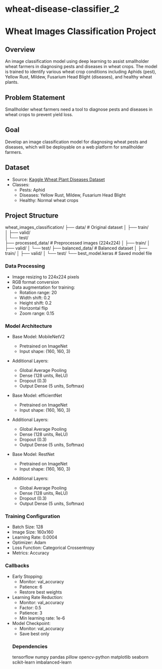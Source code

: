 # wheat-disease-classifier_2
# Wheat Images Classification Project

## Overview
An image classification model using deep learning to assist smallholder wheat farmers in diagnosing pests and diseases in wheat crops. The model is trained to identify various wheat crop conditions including Aphids (pest), Yellow Rust, Mildew, Fusarium Head Blight (diseases), and healthy wheat plants.

## Problem Statement
Smallholder wheat farmers need a tool to diagnose pests and diseases in wheat crops to prevent yield loss.

## Goal
Develop an image classification model for diagnosing wheat pests and diseases, which will be deployable on a web platform for smallholder farmers.

## Dataset
- Source: [Kaggle Wheat Plant Diseases Dataset](https://www.kaggle.com/datasets/kushagra3204/wheat-plant-diseases)
- Classes:
  - Pests: Aphid
  - Diseases: Yellow Rust, Mildew, Fusarium Head Blight
  - Healthy: Normal wheat crops

## Project Structure

wheat_images_classification/
├── data/                     # Original dataset
│   ├── train/               
│   ├── valid/               
│   └── test/                
├── processed_data/          # Preprocessed images (224x224)
│   ├── train/
│   ├── valid/
│   └── test/
├── balanced_data/           # Balanced dataset
│   ├── train/
│   ├── valid/
│   └── test/
└── best_model.keras         # Saved model file

### Data Processing
- Image resizing to 224x224 pixels
- RGB format conversion
- Data augmentation for training:
  - Rotation range: 20
  - Width shift: 0.2
  - Height shift: 0.2
  - Horizontal flip
  - Zoom range: 0.15

### Model Architecture
- Base Model: MobileNetV2
  - Pretrained on ImageNet
  - Input shape: (160, 160, 3)
- Additional Layers:
  - Global Average Pooling
  - Dense (128 units, ReLU)
  - Dropout (0.3)
  - Output Dense (5 units, Softmax)

- Base Model: efficientNet
  - Pretrained on ImageNet
  - Input shape: (160, 160, 3)
- Additional Layers:
  - Global Average Pooling
  - Dense (128 units, ReLU)
  - Dropout (0.3)
  - Output Dense (5 units, Softmax)

- Base Model: RestNet
  - Pretrained on ImageNet
  - Input shape: (160, 160, 3)
- Additional Layers:
  - Global Average Pooling
  - Dense (128 units, ReLU)
  - Dropout (0.3)
  - Output Dense (5 units, Softmax)



### Training Configuration
- Batch Size: 128
- Image Size: 160x160
- Learning Rate: 0.0004
- Optimizer: Adam
- Loss Function: Categorical Crossentropy
- Metrics: Accuracy

### Callbacks
- Early Stopping:
  - Monitor: val_accuracy
  - Patience: 6
  - Restore best weights
- Learning Rate Reduction:
  - Monitor: val_accuracy
  - Factor: 0.5
  - Patience: 3
  - Min learning rate: 1e-6
- Model Checkpoint:
  - Monitor: val_accuracy
  - Save best only
  ### Dependencies
     tensorflow numpy pandas pillow opencv-python matplotlib seaborn scikit-learn imbalanced-learn
